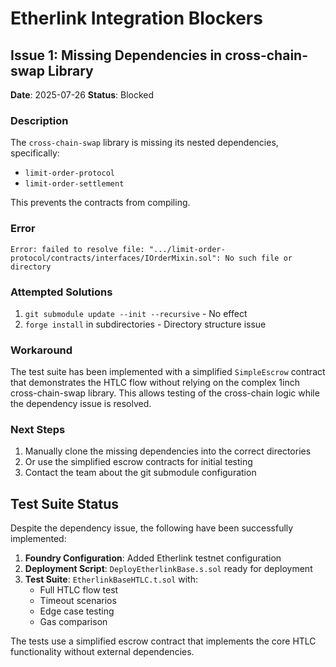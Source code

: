 # Etherlink Integration Blockers

## Issue 1: Missing Dependencies in cross-chain-swap Library

**Date**: 2025-07-26
**Status**: Blocked

### Description
The `cross-chain-swap` library is missing its nested dependencies, specifically:
- `limit-order-protocol` 
- `limit-order-settlement`

This prevents the contracts from compiling.

### Error
```
Error: failed to resolve file: ".../limit-order-protocol/contracts/interfaces/IOrderMixin.sol": No such file or directory
```

### Attempted Solutions
1. `git submodule update --init --recursive` - No effect
2. `forge install` in subdirectories - Directory structure issue

### Workaround
The test suite has been implemented with a simplified `SimpleEscrow` contract that demonstrates the HTLC flow without relying on the complex 1inch cross-chain-swap library. This allows testing of the cross-chain logic while the dependency issue is resolved.

### Next Steps
1. Manually clone the missing dependencies into the correct directories
2. Or use the simplified escrow contracts for initial testing
3. Contact the team about the git submodule configuration

## Test Suite Status

Despite the dependency issue, the following have been successfully implemented:

1. **Foundry Configuration**: Added Etherlink testnet configuration
2. **Deployment Script**: `DeployEtherlinkBase.s.sol` ready for deployment
3. **Test Suite**: `EtherlinkBaseHTLC.t.sol` with:
   - Full HTLC flow test
   - Timeout scenarios
   - Edge case testing
   - Gas comparison

The tests use a simplified escrow contract that implements the core HTLC functionality without external dependencies.
